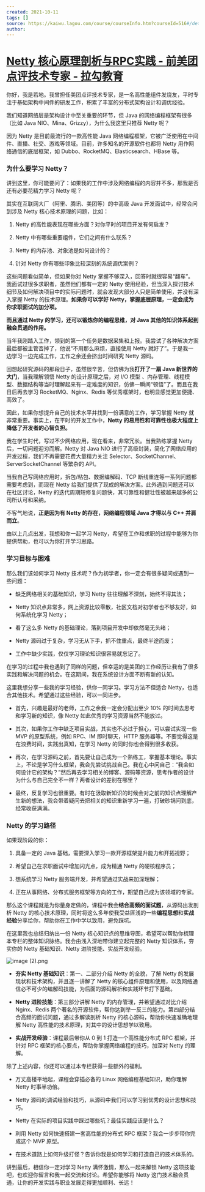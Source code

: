 ```yaml
---
created: 2021-10-11
tags: []
source: https://kaiwu.lagou.com/course/courseInfo.htm?courseId=516#/detail/pc?id=4913
author: 
---
```


# [Netty 核心原理剖析与RPC实践 - 前美团点评技术专家 - 拉勾教育](https://kaiwu.lagou.com/course/courseInfo.htm?courseId=516#/detail/pc?id=4913)


你好，我是若地。我曾担任美团点评技术专家，是一名高性能组件发烧友，平时专注于基础架构中间件的研发工作，积累了丰富的分布式架构设计和调优经验。

我们知道网络层是架构设计中至关重要的环节，但 Java 的网络编程框架有很多（比如 Java NIO、Mina、Grizzy），为什么我这里只推荐 Netty 呢？

因为 Netty 是目前最流行的一款高性能 Java 网络编程框架，它被广泛使用在中间件、直播、社交、游戏等领域。目前，许多知名的开源软件也都将 Netty 用作网络通信的底层框架，如 Dubbo、RocketMQ、Elasticsearch、HBase 等。

### 为什么要学习 Netty？

讲到这里，你可能要问了：如果我的工作中涉及网络编程的内容并不多，那我是否还有必要花精力学习 Netty 呢？

其实在互联网大厂（阿里、腾讯、美团等）的中高级 Java 开发面试中，经常会问到涉及 Netty 核心技术原理的问题，比如：

1.  Netty 的高性能表现在哪些方面？对你平时的项目开发有何启发？
    
2.  Netty 中有哪些重要组件，它们之间有什么联系？
    
3.  Netty 的内存池、对象池是如何设计的？
    
4.  针对 Netty 你有哪些印象比较深刻的系统调优案例？
    

这些问题看似简单，但如果你对 Netty 掌握不够深入，回答时就很容易“翻车”。我面试过很多求职者，虽然他们都有一定的 Netty 使用经验，但当深入探讨技术细节及如何解决项目中的实际问题时，就会发现大部分人只是简单使用，并没有深入掌握 Netty 的技术原理。**如果你可以学好 Netty，掌握底层原理，一定会成为你求职面试的加分项。**

**而且通过 Netty 的学习，还可以锻炼你的编程思维，对 Java 其他的知识体系起到融会贯通的作用。**

当年我刚踏入工作，领到的第一个任务是数据采集和上报。我尝试了各种解决方案最后都被主管否掉了，他说“不用那么麻烦，直接使用 Netty 就好了”。于是我一边学习一边完成工作，工作之余还会挤出时间研究 Netty 源码。

回想起研究源码的那段日子，虽然很辛苦，但仿佛为我**打开了一扇 Java 新世界的大门**，当我理解领悟 Netty 的设计原理之后，对 I/O 模型 、内存管理、线程模型、数据结构等当时理解起来有一定难度的知识，仿佛一瞬间“顿悟”了。而且在我日后再去学习 RocketMQ、Nginx、Redis 等优秀框架时，也明显感觉更加便捷、高效了。

因此，如果你想提升自己的技术水平并找到一份满意的工作，学习掌握 Netty 就非常重要。事实上，在平时的开发工作中，**Netty 的易用性和可靠性也极大程度上降低了开发者的心智负担。**

我在学生时代，写过不少网络应用，现在看来，非常冗长。当我熟练掌握 Netty 后，一切问题迎刃而解。Netty 对 Java NIO 进行了高级封装，简化了网络应用的开发过程，我们不再需要花费大量精力关注 Selector、SocketChannel、ServerSocketChannel 等繁杂的 API。

当我自己写网络应用时，拆包/粘包、数据编解码、TCP 断线重连等一系列问题都需要考虑到，而现在 Netty 给我们提供了现成的解决方案。此外遇到问题还可以在社区讨论，Netty 的迭代周期短修复问题快，其可靠性和健壮性被越来越多的公司所认可和采纳。

不客气地说，**正是因为有 Netty 的存在，网络编程领域 Java 才得以与 C++ 并肩而立**。

由以上几点出发，我想和你一起学习 Netty，希望在工作和求职的过程中能够为你提供帮助，也可以为你打开学习思路。

### 学习目标与困难

那么我们该如何学习 Netty 技术呢？作为初学者，你一定会有很多疑问或遇到一些问题：

-   缺乏网络相关的基础知识，学习 Netty 往往理解不深刻，始终不得其法；
    
-   Netty 知识点非常多，网上资源比较零散，社区文档对初学者也不够友好，如何系统化学习 Netty；
    
-   看了这么多 Netty 的基础理论，落到项目开发中却依然毫无头绪；
    
-   Netty 源码过于复杂，学习无从下手，抓不住重点，最终半途而废；
    
-   工作中缺少实践，仅仅学习理论知识很容易就忘记了。
    

在学习的过程中我也遇到了同样的问题，但幸运的是美团的工作经历让我有了很多实践和解决问题的机会。在这期间，我在系统设计方面不断有新的认知。

这里我想分享一些我的学习经验，供你一同学习。学习方法不但适合 Netty，也适合其他技术。希望通过这些经验，可以一同进步。

-   首先，兴趣是最好的老师，工作之余我一定会分配出至少 10% 的时间去思考和学习新的知识，像 Netty 如此优秀的学习资源当然不能放过。
    
-   其次，如果你工作中缺乏项目实战，其实也不必过于担心，可以尝试实现一些 MVP 的原型系统，例如 RPC、IM 即时聊天，HTTP 服务器等。不要觉得这是在浪费时间，实践出真知，在学习 Netty 的同时你也会得到很多收获。
    
-   再次，在学习源码之前，首先要让自己成为一个熟练工，掌握基本理论。事实上，不论是学习什么框架，我会先尝试挑战自己。我在心中问自己：“我会如何设计它的架构？”然后再去学习相关的博客、源码等资源，思考作者的设计为什么与自己完全不一样？两者设计的差别在哪里？
    
-   最终，反复学习也很重要。有时在汲取新知识的时候会对之前的知识点理解产生新的想法，我会带着疑问去把相关的知识重新学习一遍，打破砂锅问到底，经常收获满满。
    

### Netty 的学习路径

如果现阶段的你：

1.  具备一定的 Java 基础，需要深入学习一款开源框架提升能力和开拓视野；
    
2.  希望自己在求职面试中增加闪光点，成为精通 Netty 的硬核程序员；
    
3.  想系统学习 Netty 服务端开发，并希望通过实战来加深理解；
    
4.  正在从事网络、分布式服务框架等方向的工作，期望自己成为该领域的专家。
    

那么这个课程就是为你量身定做的，课程中我会**结合高频的面试题**，从源码出发剖析 Netty 的核心技术原理，同时将这么多年使我受益匪浅的一些**编程思想**和**实战经验**分享给你，帮助你在工作中学以致用，避免踩坑。

在这里我也总结归纳出一份 Netty 核心知识点的思维导图，希望可以帮助你梳理本专栏的整体知识脉络。我会由浅入深地带你建立起完整的 Netty 知识体系，夯实你的 Netty 基础知识、Netty 进阶技能、实战开发经验。

![image (2).png](https://s0.lgstatic.com/i/image/M00/60/33/CgqCHl-NAQaABGcDAAZa0pmBs40719.png)

-   **夯实 Netty 基础知识**：第一、二部分介绍 Netty 的全貌，了解 Netty 的发展现状和技术架构，并且逐一讲解了 Netty 的核心组件原理和使用，以及网络通信必不可少的编解码技能，为后面的源码解析和实践环节打下基础。
    
-   **Netty 进阶技能**：第三部分讲解 Netty 的内存管理，并希望通过对比介绍 Nginx、Redis 两个著名的开源软件，帮你达到举一反三的能力。第四部分结合高频的面试问题，通过多解读剖析 Netty 的核心源码，帮助你快速准确地理解 Netty 高性能的技术原理，对其中的设计思想学以致用。
    
-   **实战开发经验**：课程最后带你从 0 到 1 打造一个高性能分布式 RPC 框架，并针对 RPC 框架的核心要点，帮助你掌握网络编程的技巧，加深对 Netty 的理解。
    

除了上述内容，你还可以通过本专栏获得一些额外的福利。

-   万丈高楼平地起，课程会穿插必备的 Linux 网络编程基础知识，助你理解 Netty 时事半功倍。
    
-   Netty 源码的调试经验和技巧，从源码中我们可以学习到优秀的设计思想和技巧。
    
-   Netty 在实际的项目实践中踩过哪些坑？最佳实践应该是什么？
    
-   利用 Netty 如何快速搭建一套高性能的分布式 RPC 框架？我会一步步带你完成这个 MVP 原型。
    
-   在技术道路上如何升级打怪？告诉你我是如何学习和打造自己的技术体系的。
    

讲到最后，相信你一定对学习 Netty 满怀激情，那么一起来解锁 Netty 这项技能吧，也欢迎你留言和我一起交流和讨论。希望你能够将 Netty 这门技术融会贯通，让你的开发实践与职业发展走得更加顺利、长远！

